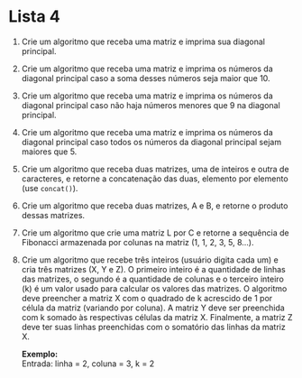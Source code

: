# Lista 4

1. Crie um algoritmo que receba uma matriz e imprima sua diagonal principal.
2. Crie um algoritmo que receba uma matriz e imprima os números da diagonal principal caso a soma desses números seja maior que 10.
3. Crie um algoritmo que receba uma matriz e imprima os números da diagonal principal caso não haja números menores que 9 na diagonal principal.
4. Crie um algoritmo que receba uma matriz e imprima os números da diagonal principal caso todos os números da diagonal principal sejam maiores que 5.
5. Crie um algoritmo que receba duas matrizes, uma de inteiros e outra de caracteres, e retorne a concatenação das duas, elemento por elemento (use `concat()`).
6. Crie um algoritmo que receba duas matrizes, A e B, e retorne o produto dessas matrizes.
7. Crie um algoritmo que crie uma matriz L por C e retorne a sequência de Fibonacci armazenada por colunas na matriz (1, 1, 2, 3, 5, 8...).
8. Crie um algoritmo que recebe três inteiros (usuário digita cada um) e cria três matrizes (X, Y e Z). O primeiro inteiro é a quantidade de linhas das matrizes, o segundo é a quantidade de colunas e o terceiro inteiro (k) é um valor usado para calcular os valores das matrizes. O algoritmo deve preencher a matriz X com o quadrado de k acrescido de 1 por célula da matriz (variando por coluna). A matriz Y deve ser preenchida com k somado às respectivas células da matriz X. Finalmente, a matriz Z deve ter suas linhas preenchidas com o somatório das linhas da matriz X.

    **Exemplo:**  
    Entrada: linha = 2, coluna = 3, k = 2
